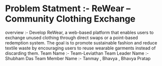 # Problem Statment :- ReWear – Community Clothing Exchange
overview :- Develop ReWear, a web-based platform that enables users to exchange unused clothing
through direct swaps or a point-based redemption system. The goal is to promote sustainable
fashion and reduce textile waste by encouraging users to reuse wearable garments instead of
discarding them.
Team Name :- Team-Leviathan
Team Leader Name :- Shubham Das 
Team Member Name :- Tanmay , Bhavya , Bhavya Pratap 
